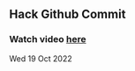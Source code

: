 
 ## Hack Github Commit 
 ### Watch video <a href="https://www.youtube.com">here</a> 
 Wed 19 Oct 2022 
